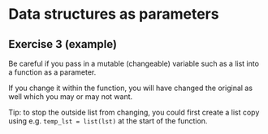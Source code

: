 # Data structures as parameters
## Exercise 3 (example)

Be careful if you pass in a mutable (changeable) variable such as a list into a function as a parameter.

If you change it within the function, you will have changed the original as well which you may or may not want.

Tip: to stop the outside list from changing, you could first create a list copy using e.g. `temp_lst = list(lst)` at the start of the function.